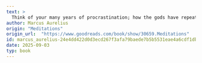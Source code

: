 ```yaml
---
text: >
  Think of your many years of procrastination; how the gods have repeatedly granted you further periods of grace, of which you have taken no advantage. It's time now to realise the nature of the universe to which you belong, and of that controlling power whose offspring you are; and to understand that your time has a limit set to it. Use it, then, to advance your enlightenment; or it will be gone, and never in your power again.
author: Marcus Aurelius
origin: "Meditations"
origin_url:  "https://www.goodreads.com/book/show/30659.Meditations"
id: marcus_aurelius-24e4dd422d0d3ecd267f3afa79baede7b5b5531eae4a6cdf1db167ec92c99b22
date: 2025-09-03
typ: book
---
```

